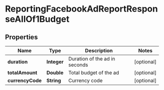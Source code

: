 

# ReportingFacebookAdReportResponseAllOf1Budget


## Properties

| Name | Type | Description | Notes |
|------------ | ------------- | ------------- | -------------|
|**duration** | **Integer** | Duration of the ad in seconds |  [optional] |
|**totalAmount** | **Double** | Total budget of the ad |  [optional] |
|**currencyCode** | **String** | Currency code |  [optional] |



